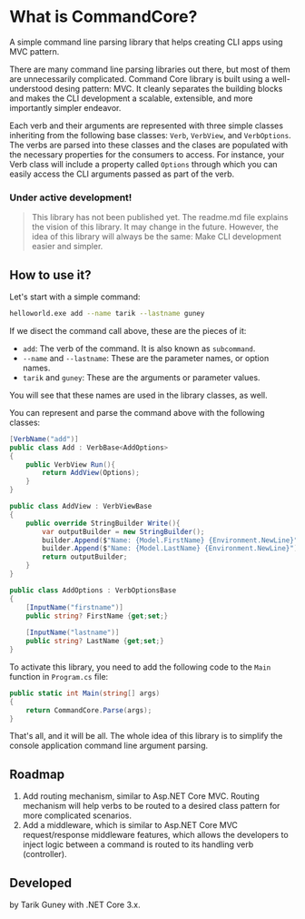 # What is CommandCore?

A simple command line parsing library that helps creating CLI apps using MVC pattern.

There are many command line parsing libraries out there, but most of them are unnecessarily complicated. Command Core library is built using a well-understood desing pattern: MVC. It cleanly separates the building blocks and makes the CLI development a scalable, extensible, and more importantly simpler endeavor. 

Each verb and their arguments are represented with three simple classes inheriting from the following base classes: `Verb`, `VerbView`, and `VerbOptions`. The verbs are parsed into these classes and the clases are populated with the necessary properties for the consumers to access. For instance, your Verb class will include a property called `Options` through which you can easily access the CLI arguments passed as part of the verb.

### Under active development!
> This library has not been published yet. The readme.md file explains the vision of this library. It may change in the future. However, the idea of this library will always be the same: Make CLI development easier and simpler.


## How to use it?

Let's start with a simple command:

```bash
helloworld.exe add --name tarik --lastname guney
```
If we disect the command call above, these are the pieces of it:
- `add`: The verb of the command. It is also known as `subcommand`.
- `--name` and `--lastname`: These are the parameter names, or option names. 
- `tarik` and `guney`: These are the arguments or parameter values.

You will see that these names are used in the library classes, as well.

You can represent and parse the command above with the following classes:

```c#
[VerbName("add")]
public class Add : VerbBase<AddOptions>
{
    public VerbView Run(){
        return AddView(Options);
    }
}

public class AddView : VerbViewBase
{
    public override StringBuilder Write(){
        var outputBuilder = new StringBuilder();
        builder.Append($"Name: {Model.FirstName} {Environment.NewLine}");
        builder.Append($"Name: {Model.LastName} {Environment.NewLine}");
        return outputBuilder;
    }
}

public class AddOptions : VerbOptionsBase
{
    [InputName("firstname")]
    public string? FirstName {get;set;}
    
    [InputName("lastname")]
    public string? LastName {get;set;}
}
```

To activate this library, you need to add the following code to the `Main` function in `Program.cs` file:

```c#
public static int Main(string[] args)
{
    return CommandCore.Parse(args);
}
```

That's all, and it will be all. The whole idea of this library is to simplify the console application command line argument parsing.

## Roadmap

1. Add routing mechanism, similar to Asp.NET Core MVC. Routing mechanism will help verbs to be routed to a desired class pattern for more complicated scenarios.
2. Add a middleware, which is similar to Asp.NET Core MVC request/response middleware features, which allows the developers to inject logic between a command is routed to its handling verb (controller).

## Developed

by Tarik Guney with .NET Core 3.x.
